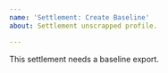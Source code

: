 ```yaml
---
name: 'Settlement: Create Baseline'
about: Settlement unscrapped profile.

---
```


This settlement needs a baseline export.
